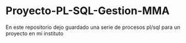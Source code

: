 # Proyecto-PL-SQL-Gestion-MMA

En este repositorio dejo guardado una serie de procesos pl/sql para un proyecto en mi instituto
